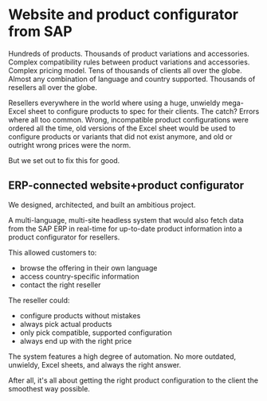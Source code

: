 # Website and product configurator from SAP
Hundreds of products.
Thousands of product variations and accessories.
Complex compatibility rules between product variations and accessories.
Complex pricing model.
Tens of thousands of clients all over the globe.
Almost any combination of language and country supported.
Thousands of resellers all over the globe.

Resellers everywhere in the world where using a huge, unwieldy mega-Excel sheet to configure products to spec for their clients. The catch?
Errors where all too common. Wrong, incompatible product configurations were ordered all the time, old versions of the Excel sheet would be used to configure products or variants that did not exist anymore, and old or outright wrong prices were the norm.

But we set out to fix this for good.

## ERP-connected website+product configurator
We designed, architected, and built an ambitious project.

A multi-language, multi-site headless system that would also fetch data from the SAP ERP in real-time for up-to-date product information into a product configurator for resellers.

This allowed customers to:
- browse the offering in their own language
- access country-specific information
- contact the right reseller

The reseller could:
- configure products without mistakes
- always pick actual products
- only pick compatible, supported configuration
- always end up with the right price

The system features a high degree of automation. No more outdated, unwieldy, Excel sheets, and always the right answer.

After all, it's all about getting the right product configuration to the client the smoothest way possible.
